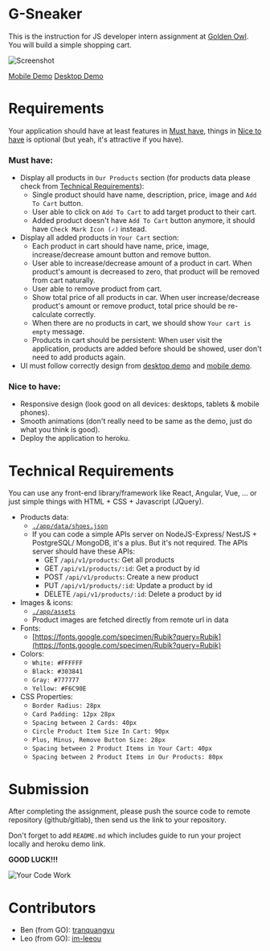 # G-Sneaker

This is the instruction for JS developer intern assignment at [Golden Owl](https://goldenowl.asia). You will build a simple shopping cart.

![Screenshot](./screenshots/screenshot.jpg)

[Mobile Demo](./screenshots/mobile-demo.gif)
[Desktop Demo](./screenshots/desktop-demo.gif)

# Requirements

Your application should have at least features in [Must have](#must-have), things in [Nice to have](#nice-to-have) is optional (but yeah, it's attractive if you have).

### Must have:

- Display all products in `Our Products` section (for products data please check from [Technical Requirements](#technical-requirements)):
  - Single product should have name, description, price, image and `Add To Cart` button.
  - User able to click on `Add To Cart` to add target product to their cart.
  - Added product doesn't have `Add To Cart` button anymore, it should have `Check Mark Icon (✓)` instead.
- Display all added products in `Your Cart` section:
  - Each product in cart should have name, price, image, increase/decrease amount button and remove button.
  - User able to increase/decrease amount of a product in cart. When product's amount is decreased to zero, that product will be removed from cart naturally.
  - User able to remove product from cart.
  - Show total price of all products in car. When user increase/decrease product's amount or remove product, total price should be re-calculate correctly.
  - When there are no products in cart, we should show `Your cart is empty` message.
  - Products in cart should be persistent: When user visit the application, products are added before should be showed, user don't need to add products again.
- UI must follow correctly design from [desktop demo](./screenshots/desktop-demo.gif) and [mobile demo](./screenshots/mobile-demo.gif).

### Nice to have:

- Responsive design (look good on all devices: desktops, tablets & mobile phones).
- Smooth animations (don't really need to be same as the demo, just do what you think is good).
- Deploy the application to heroku.

# Technical Requirements

You can use any front-end library/framework like React, Angular, Vue, ... or just simple things with HTML + CSS + Javascript (JQuery).

- Products data:
  - [`./app/data/shoes.json`](./app/data/shoes.json)
  - If you can code a simple APIs server on NodeJS-Express/ NestJS + PostgreSQL/ MongoDB, it's a plus. But it's not required. The APIs server should have these APIs:
      - GET `/api/v1/products`: Get all products
      - GET `/api/v1/products/:id`: Get a product by id
      - POST `/api/v1/products`: Create a new product
      - PUT `/api/v1/products/:id`: Update a product by id
      - DELETE `/api/v1/products/:id`: Delete a product by id
- Images & icons:
  - [`./app/assets`](./app/assets)
  - Product images are fetched directly from remote url in data
- Fonts:
  - [https://fonts.google.com/specimen/Rubik?query=Rubik](https://fonts.google.com/specimen/Rubik?query=Rubik)
- Colors:
  - `White: #FFFFFF`
  - `Black: #303841`
  - `Gray: #777777`
  - `Yellow: #F6C90E`
- CSS Properties:
  - `Border Radius: 28px`
  - `Card Padding: 12px 28px`
  - `Spacing between 2 Cards: 40px`
  - `Circle Product Item Size In Cart: 90px`
  - `Plus, Minus, Remove Button Size: 28px`
  - `Spacing between 2 Product Items in Your Cart: 40px`
  - `Spacing between 2 Product Items in Our Products: 80px`

# Submission

After completing the assignment, please push the source code to remote repository (github/gitlab), then send us the link to your repository.

Don't forget to add `README.md` which includes guide to run your project locally and heroku demo link.


**GOOD LUCK!!!**

![Your Code Work](./screenshots/meme.jpeg)

# Contributors

- Ben (from GO): [tranquangvu](https://github.com/tranquangvu)
- Leo (from GO): [im-leeou](https://github.com/im-leeou)
